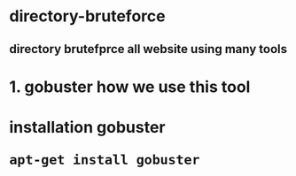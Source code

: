 # directory-bruteforce

<h2/>directory brutefprce all website using many tools<h2/>
<h1/> 1. gobuster how we use this tool <h1/>
<p1></p1> installation gobuster <p1/>
  
```
apt-get install gobuster
```
